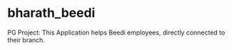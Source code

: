 # bharath_beedi
PG Project: 
This Application helps Beedi employees, directly connected to their branch.
